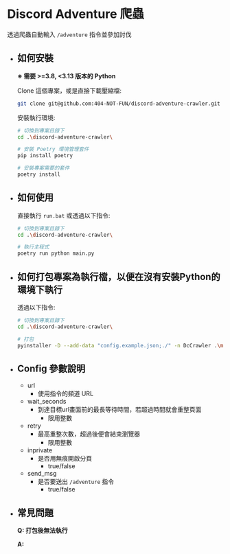 # Discord Adventure 爬蟲

透過爬蟲自動輸入 `/adventure` 指令並參加討伐

 - ## 如何安裝

    **※ 需要 >=3.8, <3.13 版本的 Python**

    Clone 這個專案，或是直接下載壓縮檔:

    ```sh
    git clone git@github.com:404-NOT-FUN/discord-adventure-crawler.git
    ```

    安裝執行環境:

    ```sh
    # 切換到專案目錄下
    cd .\discord-adventure-crawler\

    # 安裝 Poetry 環境管理套件
    pip install poetry

    # 安裝專案需要的套件
    poetry install
    ```

 - ## 如何使用
   直接執行 `run.bat` 或透過以下指令:

    ```sh
    # 切換到專案目錄下
    cd .\discord-adventure-crawler\

    # 執行主程式
    poetry run python main.py
    ```

 - ## 如何打包專案為執行檔，以便在沒有安裝Python的環境下執行
   透過以下指令:

    ```sh
    # 切換到專案目錄下
    cd .\discord-adventure-crawler\

    # 打包
    pyinstaller -D --add-data "config.example.json;./" -n DcCrawler .\main.py
    ```

 - ## Config 參數說明
   - url
      - 使用指令的頻道 URL
   - wait_seconds
      - 到達目標url畫面前的最長等待時間，若超過時間就會重整頁面
         - 限用整數
   - retry
      - 最高重整次數，超過後便會結束瀏覽器
         - 限用整數
   - inprivate
      - 是否用無痕開啟分頁
         - true/false
   - send_msg
      - 是否要送出 `/adventure` 指令
         - true/false

 - ## 常見問題

    **Q: 打包後無法執行**

    **A:** 